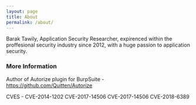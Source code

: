 ```yaml
---
layout: page
title: About
permalink: /about/
---
```


Barak Tawily, Application Security Researcher, expirenced within the proffesional security industry since 2012, with a huge passion to application security.

### More Information

Author of Autorize plugin for BurpSuite - https://github.com/Quitten/Autorize

CVES - CVE-2014-1202 CVE-2017-14506 CVE-2017-14506 CVE-2018-6389
